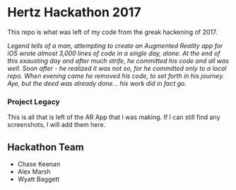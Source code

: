# Hertz Hackathon 2017
This repo is what was left of my code from the greak hackening of 2017. 

*Legend tells of a man, attempting to create an Augmented Reality app for iOS wrote almost 3,000 lines of code in a single day, alone. At the end of this exausting day and after much strife, he committed his code and all was well. Soon after - he realized it was not so, for he committed only to a local repo. When evening came he removed his code, to set forth in his journey. Aye, but the deed was already done... his work did in fact go.* 

### Project Legacy
This is all that is left of the AR App that I was making. If I can still find any screenshots, I will add them here.


## Hackathon Team
- Chase Keenan
- Alex Marsh
- Wyatt Baggett

